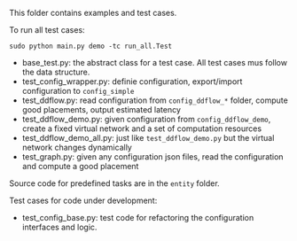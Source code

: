 This folder contains examples and test cases.

To run all test cases:
```
sudo python main.py demo -tc run_all.Test
```

- base_test.py: the abstract class for a test case. All test cases mus follow the data structure.
- test_config_wrapper.py: definie configuration, export/import configuration to `config_simple`
- test_ddflow.py: read configuration from `config_ddflow_*` folder, compute good placements, output estimated latency
- test_ddflow_demo.py: given configuration from `config_ddflow_demo`, create a fixed virtual network and a set of computation resources
- test_ddflow_demo_all.py: just like `test_ddflow_demo.py` but the virtual network changes dynamically
- test_graph.py: given any configuration json files, read the configuration and compute a good placement

Source code for predefined tasks are in the `entity` folder.

Test cases for code under development:

- test_config_base.py: test code for refactoring the configuration interfaces and logic.

